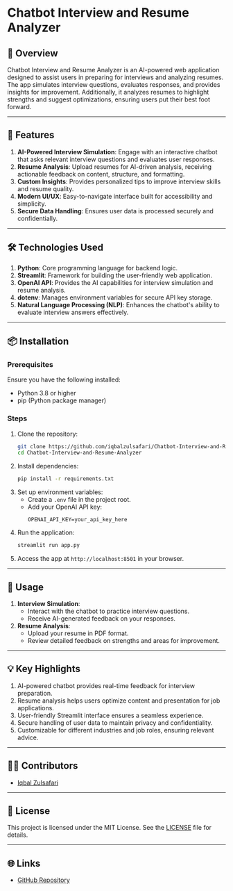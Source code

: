 # Chatbot Interview and Resume Analyzer

## 🌟 Overview
Chatbot Interview and Resume Analyzer is an AI-powered web application designed to assist users in preparing for interviews and analyzing resumes. The app simulates interview questions, evaluates responses, and provides insights for improvement. Additionally, it analyzes resumes to highlight strengths and suggest optimizations, ensuring users put their best foot forward.

---

## 🚀 Features

1. **AI-Powered Interview Simulation**: Engage with an interactive chatbot that asks relevant interview questions and evaluates user responses.
2. **Resume Analysis**: Upload resumes for AI-driven analysis, receiving actionable feedback on content, structure, and formatting.
3. **Custom Insights**: Provides personalized tips to improve interview skills and resume quality.
4. **Modern UI/UX**: Easy-to-navigate interface built for accessibility and simplicity.
5. **Secure Data Handling**: Ensures user data is processed securely and confidentially.

---

## 🛠️ Technologies Used

1. **Python**: Core programming language for backend logic.
2. **Streamlit**: Framework for building the user-friendly web application.
3. **OpenAI API**: Provides the AI capabilities for interview simulation and resume analysis.
4. **dotenv**: Manages environment variables for secure API key storage.
5. **Natural Language Processing (NLP)**: Enhances the chatbot's ability to evaluate interview answers effectively.

---

## 📦 Installation

### Prerequisites
Ensure you have the following installed:
- Python 3.8 or higher
- pip (Python package manager)

### Steps
1. Clone the repository:
   ```bash
   git clone https://github.com/iqbalzulsafari/Chatbot-Interview-and-Resume-Analyzer.git
   cd Chatbot-Interview-and-Resume-Analyzer
   ```
2. Install dependencies:
   ```bash
   pip install -r requirements.txt
   ```
3. Set up environment variables:
   - Create a `.env` file in the project root.
   - Add your OpenAI API key:
     ```env
     OPENAI_API_KEY=your_api_key_here
     ```
4. Run the application:
   ```bash
   streamlit run app.py
   ```
5. Access the app at `http://localhost:8501` in your browser.

---

## 📄 Usage
1. **Interview Simulation**:
   - Interact with the chatbot to practice interview questions.
   - Receive AI-generated feedback on your responses.
2. **Resume Analysis**:
   - Upload your resume in PDF format.
   - Review detailed feedback on strengths and areas for improvement.

---

## 💡 Key Highlights
1. AI-powered chatbot provides real-time feedback for interview preparation.
2. Resume analysis helps users optimize content and presentation for job applications.
3. User-friendly Streamlit interface ensures a seamless experience.
4. Secure handling of user data to maintain privacy and confidentiality.
5. Customizable for different industries and job roles, ensuring relevant advice.

---

## 🧑‍💻 Contributors
- [Iqbal Zulsafari](https://github.com/iqbalzulsafari)

---

## 📜 License
This project is licensed under the MIT License. See the [LICENSE](LICENSE) file for details.

---

## 🌐 Links
- [GitHub Repository](https://github.com/iqbalzulsafari/Chatbot-Interview-and-Resume-Analyzer)

